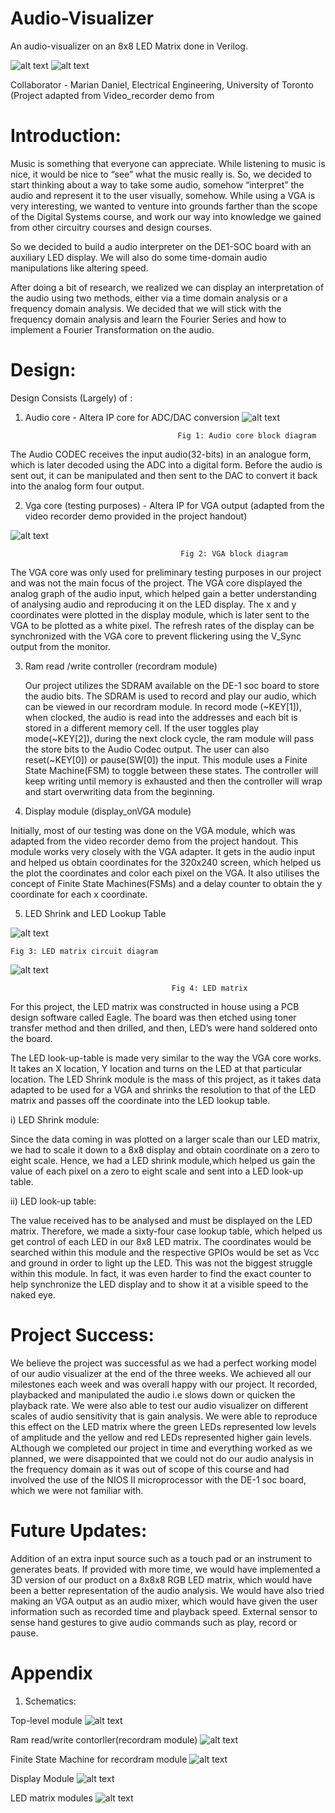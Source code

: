 # Audio-Visualizer
An audio-visualizer on an 8x8 LED Matrix done in Verilog.

![alt text](https://github.com/dumontvi/Audio-Visualizer/blob/master/Project_pictures/LED_Proj.jpg)
![alt text](https://github.com/dumontvi/Audio-Visualizer/blob/master/Project_pictures/LED_project.png)

Collaborator - Marian Daniel, Electrical Engineering, University of Toronto
(Project adapted from Video_recorder demo from
# Introduction:
Music is something that everyone can appreciate. While listening to music is nice, it would be nice to “see” what the music really is. So, we decided to start thinking about a way to take some audio, somehow “interpret” the audio and represent it to the user visually, somehow. While using a VGA is very interesting, we wanted to venture into grounds farther than the scope of the Digital Systems course, and work our way into knowledge we gained from other circuitry courses and design courses.

So we decided to build a audio interpreter on the DE1-SOC board with an auxiliary LED display. We will also do some time-domain audio manipulations like altering speed. 

After doing a bit of research, we realized we can display an interpretation of the audio using two methods, either via a time domain analysis or a frequency domain analysis.  We decided that we will stick with the frequency domain analysis and learn the Fourier Series and how to implement a Fourier Transformation on the audio. 

# Design:
Design Consists (Largely) of : 

1) Audio core - Altera IP core for ADC/DAC conversion
![alt text](https://github.com/dumontvi/Audio-Visualizer/blob/master/Project_pictures/audio%20core.jpg)

                                         Fig 1: Audio core block diagram

The Audio CODEC receives the input audio(32-bits) in an analogue form, which is later decoded using the ADC into a digital form. Before the audio is sent out, it can be manipulated and then sent to the DAC to convert it back into the analog form four output.

2) Vga core (testing purposes) - Altera IP for VGA output (adapted from the video recorder demo provided in the project handout)

![alt text](https://github.com/dumontvi/Audio-Visualizer/blob/master/Project_pictures/VGA%20block.jpg) 

                                          Fig 2: VGA block diagram

The VGA core was only used for preliminary testing purposes in our project and was not the main focus of the project. The VGA core displayed the analog graph of the audio input, which helped gain a better understanding of analysing audio and reproducing it on the LED display. The x and y coordinates were plotted in the display module, which is later sent to the VGA to be plotted as a white pixel. The refresh rates of the display can be synchronized with the VGA core to prevent flickering using the V_Sync output from the monitor. 

3) Ram read /write controller (recordram module)
   
   Our project utilizes the SDRAM available on the DE-1 soc board to store the audio bits. The SDRAM is used to record and play our audio, which can be viewed in our recordram module. In record mode (~KEY[1]), when clocked, the audio is read into the addresses and each bit is stored in a different memory cell. If the user toggles play mode(~KEY[2]), during the next clock cycle, the ram module will pass the store bits to the Audio Codec output. The user can also reset(~KEY[0]) or pause(SW[0]) the input. This module uses a Finite State Machine(FSM) to toggle between these states. The controller will keep writing until memory is exhausted and then the controller will wrap and start overwriting data from the beginning. 

4) Display module (display_onVGA module)

Initially, most of our testing was done on the VGA module, which was adapted from the video recorder demo from the project handout. This module works very closely with the VGA adapter. It gets in the audio input and helped us obtain coordinates for the 320x240 screen, which helped us the plot the coordinates and color each pixel on the VGA. It also utilises the concept of Finite State Machines(FSMs) and a delay counter to obtain the y coordinate for each x coordinate.

5) LED Shrink and LED Lookup Table 

![alt text](https://github.com/dumontvi/Audio-Visualizer/blob/master/Project_pictures/LED%20Matrix%20circuit.jpg)

    Fig 3: LED matrix circuit diagram                                  

![alt text](https://github.com/dumontvi/Audio-Visualizer/blob/master/Project_pictures/LED.jpg)

                                        Fig 4: LED matrix

For this project, the LED matrix was constructed in house using a PCB design software called Eagle. The board was then etched using toner transfer method and then drilled, and then, LED’s were hand soldered onto the board.

The LED look-up-table is made very similar to the way the VGA core works. It takes an X location, Y location and turns on the LED at that particular location. The LED Shrink module is the mass of this project, as it takes data adapted to be used for a VGA and shrinks the resolution to that of the LED matrix and passes off the coordinate into the LED lookup table. 

i) LED Shrink module:

Since the data coming in was plotted on a larger scale than our LED matrix, we had to scale it down to a 8x8 display and obtain coordinate on a zero to eight scale. Hence, we had a LED shrink module,which helped us gain the value of each pixel on a zero to eight scale and sent into a LED look-up table.

ii) LED look-up table:

The value received has to be analysed and must be displayed on the LED matrix. Therefore, we made a sixty-four case lookup table, which helped us get control of each LED in our 8x8 LED matrix. The coordinates would be searched within this module and the respective GPIOs would be set as Vcc and ground in order to light up the LED. This was not the biggest struggle within this module. In fact, it was even harder to find the exact counter to help synchronize the LED display and to show it at a visible speed to the naked eye.

# Project Success:
We believe the project was successful as we had a perfect working model of our audio visualizer at the end of the three weeks. We achieved all our milestones each week and was overall happy with our project.
It recorded, playbacked and manipulated the audio i.e slows down or quicken the playback rate. We were also able to test our audio visualizer on different scales of audio sensitivity that is gain analysis. We were able to reproduce this effect on the LED matrix where the green LEDs represented low levels of amplitude and the yellow and red LEDs represented higher gain levels. 
ALthough we completed our project in time and everything worked as we planned, we were disappointed that we could not do our audio analysis in the frequency domain as it was out of scope of this course and had involved the use of the NIOS II microprocessor with the DE-1 soc board, which we were not familiar with.

# Future Updates:
Addition of an extra input source such as a touch pad or an instrument to generates beats.
If provided with more time, we would have implemented a 3D version of our product on a 8x8x8 RGB LED matrix, which would have been a better representation of the audio analysis. We would have also tried making an VGA output as an audio mixer, which would have given the user information such as recorded time and playback speed. External sensor to sense hand gestures to give audio commands such as play, record or pause.

# Appendix
1) Schematics:

Top-level module 
![alt text](https://github.com/dumontvi/Audio-Visualizer/blob/master/Project_pictures/top_level_module.png)

Ram read/write contorller(recordram module)
![alt text](https://github.com/dumontvi/Audio-Visualizer/blob/master/Project_pictures/RecordRAM.png)

Finite State Machine for recordram module
![alt text](https://github.com/dumontvi/Audio-Visualizer/blob/master/Project_pictures/FSM_LED.png)

Display Module
![alt text](https://github.com/dumontvi/Audio-Visualizer/blob/master/Project_pictures/Display%20Module.png)

LED matrix modules
![alt text](https://github.com/dumontvi/Audio-Visualizer/blob/master/Project_pictures/LED%20Matrix%20module.png)

